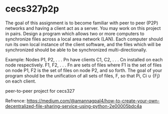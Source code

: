 # cecs327p2p

The goal of this assignment is to become familiar with peer to peer (P2P) networks and having a client act as a server. You may work on this project in pairs.
Design a program which allows two or more computers to synchronize files across a local area network (LAN). Each computer should run its own local instance of the client software, and the files which will be synchronized should be able to be synchronized multi-directionally.

Example: Nodes P1, P2, . . . Pn have clients C1, C2, . . . Cn installed on each node respectively. F1, F2, . . . Fn are sets of files where F1 is the set of files on node P1, F2 is the set of files on node P2, and so forth. The goal of your program should be the unification of all sets of files, F, so that Pi, Ci ∪ {Fj} on each client.

peer-to-peer project for cecs327

Refrence: https://medium.com/@amannagpal4/how-to-create-your-own-decentralized-file-sharing-service-using-python-2e00005bdc4a
